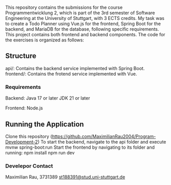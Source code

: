 This repository contains the submissions for the course Programmentwicklung 2, which is part of the 3rd semester of Software Engineering at the University of Stuttgart, with 3 ECTS credits. My task was to create a Todo Planner using Vue.js for the frontend, Spring Boot for the backend, and MariaDB for the database, following specific requirements. This project contains both frontend and backend components. The code for the exercises is organized as follows:

## Structure
api/: Contains the backend service implemented with Spring Boot.
frontend/: Contains the frotend service implemented with Vue.

### Requirements
Backend:
Java 17 or later
JDK 21 or later

Frontend:
Node.js

## Running the Application
Clone this repository (https://github.com/MaximilianRau2004/Program-Development-2)
To start the backend, navigate to the api folder and execute mvnw spring-boot:run
Start the frontend by navigating to its folder and running:
npm install
npm run dev

### Develepor Contact
Maximilian Rau,
3731389
st188391@stud.uni-stuttgart.de
